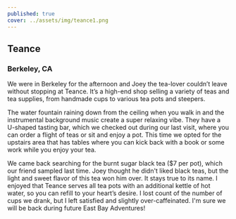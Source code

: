 ```yaml
---
published: true
cover: ../assets/img/teance1.png
---
```

## Teance

### Berkeley, CA

We were in Berkeley for the afternoon and Joey the tea-lover couldn’t leave without stopping at Teance. It’s a high-end shop selling a variety of teas and tea supplies, from handmade cups to various tea pots and steepers. 

The water fountain raining down from the ceiling when you walk in and the instrumental background music create a super relaxing vibe.  They have a U-shaped tasting bar, which we checked out during our last visit, where you can order a flight of teas or sit and enjoy a pot.  This time we opted for the upstairs area that has tables where you can kick back with a book or some work while you enjoy your tea.  

We came back searching for the burnt sugar black tea ($7 per pot), which our friend sampled last time.  Joey thought he didn't liked black teas, but the light and sweet flavor of this tea won him over. It stays true to its name.  I enjoyed that Teance serves all tea pots with an additional kettle of hot water, so you can refill to your heart’s desire.  I lost count of the number of cups we drank, but I left satisfied and slightly over-caffeinated. I'm sure we will be back during future East Bay Adventures!
